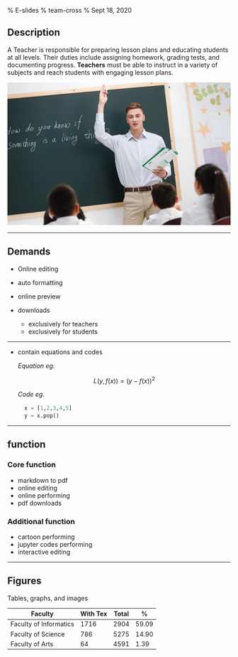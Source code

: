 % E-slides
% team-cross
% Sept 18, 2020



## Description

A Teacher is responsible for preparing lesson plans and educating students at all levels. Their duties include assigning homework, grading tests, and documenting progress. **Teachers** must be able to instruct in a variety of subjects and reach students with engaging lesson plans.

![](./md_pics/1.jpg)



-----



## Demands

* Online editing
* auto formatting
* online preview

* downloads
  * exclusively for teachers
  * exclusively for students

-----



* contain equations and codes

  

  *Equation eg.*

  $$
  L(y,f(x)) = (y-f(x))^2
  $$
  
  
  
  *Code eg.*
  
  ```python
    x = [1,2,3,4,5]
    y = x.pop()
  ```

------

## function

### Core function

* markdown to pdf
* online editing
* online performing
* pdf downloads

### Additional function

* cartoon performing
* jupyter codes performing
* interactive editing

---------



## Figures

Tables, graphs, and images

| Faculty                | With Tex | Total | %     |
| ---------------------- | -------- | ----- | ----- |
| Faculty of Informatics | 1716     | 2904  | 59.09 |
| Faculty of Science     | 786      | 5275  | 14.90 |
| Faculty of Arts        | 64       | 4591  | 1.39  |


